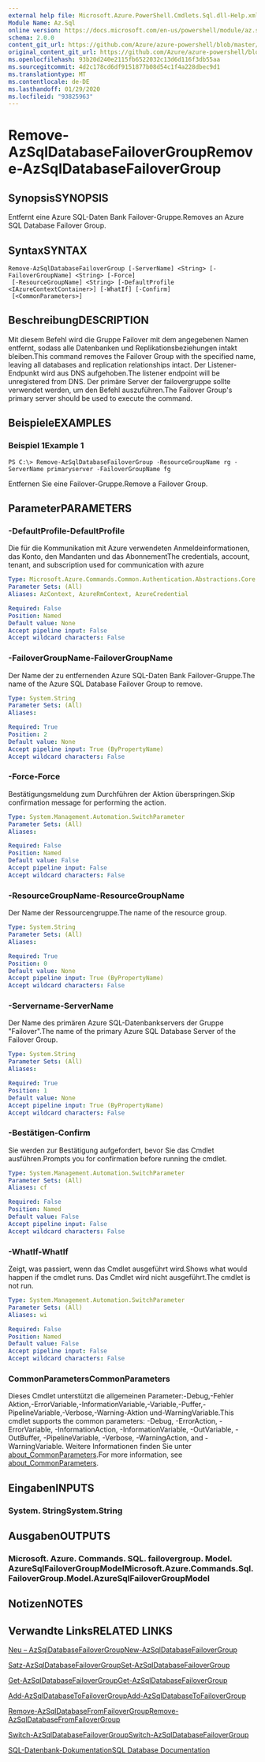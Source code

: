 ```yaml
---
external help file: Microsoft.Azure.PowerShell.Cmdlets.Sql.dll-Help.xml
Module Name: Az.Sql
online version: https://docs.microsoft.com/en-us/powershell/module/az.sql/remove-azsqldatabasefailovergroup
schema: 2.0.0
content_git_url: https://github.com/Azure/azure-powershell/blob/master/src/Sql/Sql/help/Remove-AzSqlDatabaseFailoverGroup.md
original_content_git_url: https://github.com/Azure/azure-powershell/blob/master/src/Sql/Sql/help/Remove-AzSqlDatabaseFailoverGroup.md
ms.openlocfilehash: 93b20d240e2115fb6522032c13d6d116f3db55aa
ms.sourcegitcommit: 4d2c178cd6df9151877b08d54c1f4a228dbec9d1
ms.translationtype: MT
ms.contentlocale: de-DE
ms.lasthandoff: 01/29/2020
ms.locfileid: "93825963"
---
```

# <span data-ttu-id="22402-101">Remove-AzSqlDatabaseFailoverGroup</span><span class="sxs-lookup"><span data-stu-id="22402-101">Remove-AzSqlDatabaseFailoverGroup</span></span>

## <span data-ttu-id="22402-102">Synopsis</span><span class="sxs-lookup"><span data-stu-id="22402-102">SYNOPSIS</span></span>
<span data-ttu-id="22402-103">Entfernt eine Azure SQL-Daten Bank Failover-Gruppe.</span><span class="sxs-lookup"><span data-stu-id="22402-103">Removes an Azure SQL Database Failover Group.</span></span>

## <span data-ttu-id="22402-104">Syntax</span><span class="sxs-lookup"><span data-stu-id="22402-104">SYNTAX</span></span>

```
Remove-AzSqlDatabaseFailoverGroup [-ServerName] <String> [-FailoverGroupName] <String> [-Force]
 [-ResourceGroupName] <String> [-DefaultProfile <IAzureContextContainer>] [-WhatIf] [-Confirm]
 [<CommonParameters>]
```

## <span data-ttu-id="22402-105">Beschreibung</span><span class="sxs-lookup"><span data-stu-id="22402-105">DESCRIPTION</span></span>
<span data-ttu-id="22402-106">Mit diesem Befehl wird die Gruppe Failover mit dem angegebenen Namen entfernt, sodass alle Datenbanken und Replikationsbeziehungen intakt bleiben.</span><span class="sxs-lookup"><span data-stu-id="22402-106">This command removes the Failover Group with the specified name, leaving all databases and replication relationships intact.</span></span> <span data-ttu-id="22402-107">Der Listener-Endpunkt wird aus DNS aufgehoben.</span><span class="sxs-lookup"><span data-stu-id="22402-107">The listener endpoint will be unregistered from DNS.</span></span>
<span data-ttu-id="22402-108">Der primäre Server der failovergruppe sollte verwendet werden, um den Befehl auszuführen.</span><span class="sxs-lookup"><span data-stu-id="22402-108">The Failover Group's primary server should be used to execute the command.</span></span>

## <span data-ttu-id="22402-109">Beispiele</span><span class="sxs-lookup"><span data-stu-id="22402-109">EXAMPLES</span></span>

### <span data-ttu-id="22402-110">Beispiel 1</span><span class="sxs-lookup"><span data-stu-id="22402-110">Example 1</span></span>
```
PS C:\> Remove-AzSqlDatabaseFailoverGroup -ResourceGroupName rg -ServerName primaryserver -FailoverGroupName fg
```

<span data-ttu-id="22402-111">Entfernen Sie eine Failover-Gruppe.</span><span class="sxs-lookup"><span data-stu-id="22402-111">Remove a Failover Group.</span></span>

## <span data-ttu-id="22402-112">Parameter</span><span class="sxs-lookup"><span data-stu-id="22402-112">PARAMETERS</span></span>

### <span data-ttu-id="22402-113">-DefaultProfile</span><span class="sxs-lookup"><span data-stu-id="22402-113">-DefaultProfile</span></span>
<span data-ttu-id="22402-114">Die für die Kommunikation mit Azure verwendeten Anmeldeinformationen, das Konto, den Mandanten und das Abonnement</span><span class="sxs-lookup"><span data-stu-id="22402-114">The credentials, account, tenant, and subscription used for communication with azure</span></span>

```yaml
Type: Microsoft.Azure.Commands.Common.Authentication.Abstractions.Core.IAzureContextContainer
Parameter Sets: (All)
Aliases: AzContext, AzureRmContext, AzureCredential

Required: False
Position: Named
Default value: None
Accept pipeline input: False
Accept wildcard characters: False
```

### <span data-ttu-id="22402-115">-FailoverGroupName</span><span class="sxs-lookup"><span data-stu-id="22402-115">-FailoverGroupName</span></span>
<span data-ttu-id="22402-116">Der Name der zu entfernenden Azure SQL-Daten Bank Failover-Gruppe.</span><span class="sxs-lookup"><span data-stu-id="22402-116">The name of the Azure SQL Database Failover Group to remove.</span></span>

```yaml
Type: System.String
Parameter Sets: (All)
Aliases:

Required: True
Position: 2
Default value: None
Accept pipeline input: True (ByPropertyName)
Accept wildcard characters: False
```

### <span data-ttu-id="22402-117">-Force</span><span class="sxs-lookup"><span data-stu-id="22402-117">-Force</span></span>
<span data-ttu-id="22402-118">Bestätigungsmeldung zum Durchführen der Aktion überspringen.</span><span class="sxs-lookup"><span data-stu-id="22402-118">Skip confirmation message for performing the action.</span></span>

```yaml
Type: System.Management.Automation.SwitchParameter
Parameter Sets: (All)
Aliases:

Required: False
Position: Named
Default value: False
Accept pipeline input: False
Accept wildcard characters: False
```

### <span data-ttu-id="22402-119">-ResourceGroupName</span><span class="sxs-lookup"><span data-stu-id="22402-119">-ResourceGroupName</span></span>
<span data-ttu-id="22402-120">Der Name der Ressourcengruppe.</span><span class="sxs-lookup"><span data-stu-id="22402-120">The name of the resource group.</span></span>

```yaml
Type: System.String
Parameter Sets: (All)
Aliases:

Required: True
Position: 0
Default value: None
Accept pipeline input: True (ByPropertyName)
Accept wildcard characters: False
```

### <span data-ttu-id="22402-121">-Servername</span><span class="sxs-lookup"><span data-stu-id="22402-121">-ServerName</span></span>
<span data-ttu-id="22402-122">Der Name des primären Azure SQL-Datenbankservers der Gruppe "Failover".</span><span class="sxs-lookup"><span data-stu-id="22402-122">The name of the primary Azure SQL Database Server of the Failover Group.</span></span>

```yaml
Type: System.String
Parameter Sets: (All)
Aliases:

Required: True
Position: 1
Default value: None
Accept pipeline input: True (ByPropertyName)
Accept wildcard characters: False
```

### <span data-ttu-id="22402-123">-Bestätigen</span><span class="sxs-lookup"><span data-stu-id="22402-123">-Confirm</span></span>
<span data-ttu-id="22402-124">Sie werden zur Bestätigung aufgefordert, bevor Sie das Cmdlet ausführen.</span><span class="sxs-lookup"><span data-stu-id="22402-124">Prompts you for confirmation before running the cmdlet.</span></span>

```yaml
Type: System.Management.Automation.SwitchParameter
Parameter Sets: (All)
Aliases: cf

Required: False
Position: Named
Default value: False
Accept pipeline input: False
Accept wildcard characters: False
```

### <span data-ttu-id="22402-125">-WhatIf</span><span class="sxs-lookup"><span data-stu-id="22402-125">-WhatIf</span></span>
<span data-ttu-id="22402-126">Zeigt, was passiert, wenn das Cmdlet ausgeführt wird.</span><span class="sxs-lookup"><span data-stu-id="22402-126">Shows what would happen if the cmdlet runs.</span></span>
<span data-ttu-id="22402-127">Das Cmdlet wird nicht ausgeführt.</span><span class="sxs-lookup"><span data-stu-id="22402-127">The cmdlet is not run.</span></span>

```yaml
Type: System.Management.Automation.SwitchParameter
Parameter Sets: (All)
Aliases: wi

Required: False
Position: Named
Default value: False
Accept pipeline input: False
Accept wildcard characters: False
```

### <span data-ttu-id="22402-128">CommonParameters</span><span class="sxs-lookup"><span data-stu-id="22402-128">CommonParameters</span></span>
<span data-ttu-id="22402-129">Dieses Cmdlet unterstützt die allgemeinen Parameter:-Debug,-Fehler Aktion,-ErrorVariable,-InformationVariable,-Variable,-Puffer,-PipelineVariable,-Verbose,-Warning-Aktion und-WarningVariable.</span><span class="sxs-lookup"><span data-stu-id="22402-129">This cmdlet supports the common parameters: -Debug, -ErrorAction, -ErrorVariable, -InformationAction, -InformationVariable, -OutVariable, -OutBuffer, -PipelineVariable, -Verbose, -WarningAction, and -WarningVariable.</span></span> <span data-ttu-id="22402-130">Weitere Informationen finden Sie unter [about_CommonParameters](https://go.microsoft.com/fwlink/?LinkID=113216).</span><span class="sxs-lookup"><span data-stu-id="22402-130">For more information, see [about_CommonParameters](https://go.microsoft.com/fwlink/?LinkID=113216).</span></span>

## <span data-ttu-id="22402-131">Eingaben</span><span class="sxs-lookup"><span data-stu-id="22402-131">INPUTS</span></span>

### <span data-ttu-id="22402-132">System. String</span><span class="sxs-lookup"><span data-stu-id="22402-132">System.String</span></span>

## <span data-ttu-id="22402-133">Ausgaben</span><span class="sxs-lookup"><span data-stu-id="22402-133">OUTPUTS</span></span>

### <span data-ttu-id="22402-134">Microsoft. Azure. Commands. SQL. failovergroup. Model. AzureSqlFailoverGroupModel</span><span class="sxs-lookup"><span data-stu-id="22402-134">Microsoft.Azure.Commands.Sql.FailoverGroup.Model.AzureSqlFailoverGroupModel</span></span>

## <span data-ttu-id="22402-135">Notizen</span><span class="sxs-lookup"><span data-stu-id="22402-135">NOTES</span></span>

## <span data-ttu-id="22402-136">Verwandte Links</span><span class="sxs-lookup"><span data-stu-id="22402-136">RELATED LINKS</span></span>

[<span data-ttu-id="22402-137">Neu – AzSqlDatabaseFailoverGroup</span><span class="sxs-lookup"><span data-stu-id="22402-137">New-AzSqlDatabaseFailoverGroup</span></span>](./New-AzSqlDatabaseFailoverGroup.md)

[<span data-ttu-id="22402-138">Satz-AzSqlDatabaseFailoverGroup</span><span class="sxs-lookup"><span data-stu-id="22402-138">Set-AzSqlDatabaseFailoverGroup</span></span>](./Set-AzSqlDatabaseFailoverGroup.md)

[<span data-ttu-id="22402-139">Get-AzSqlDatabaseFailoverGroup</span><span class="sxs-lookup"><span data-stu-id="22402-139">Get-AzSqlDatabaseFailoverGroup</span></span>](./Get-AzSqlDatabaseFailoverGroup.md)

[<span data-ttu-id="22402-140">Add-AzSqlDatabaseToFailoverGroup</span><span class="sxs-lookup"><span data-stu-id="22402-140">Add-AzSqlDatabaseToFailoverGroup</span></span>](./Add-AzSqlDatabaseToFailoverGroup.md)

[<span data-ttu-id="22402-141">Remove-AzSqlDatabaseFromFailoverGroup</span><span class="sxs-lookup"><span data-stu-id="22402-141">Remove-AzSqlDatabaseFromFailoverGroup</span></span>](./Remove-AzSqlDatabaseFromFailoverGroup.md)

[<span data-ttu-id="22402-142">Switch-AzSqlDatabaseFailoverGroup</span><span class="sxs-lookup"><span data-stu-id="22402-142">Switch-AzSqlDatabaseFailoverGroup</span></span>](./Switch-AzSqlDatabaseFailoverGroup.md)

[<span data-ttu-id="22402-143">SQL-Datenbank-Dokumentation</span><span class="sxs-lookup"><span data-stu-id="22402-143">SQL Database Documentation</span></span>](https://docs.microsoft.com/azure/sql-database/)
